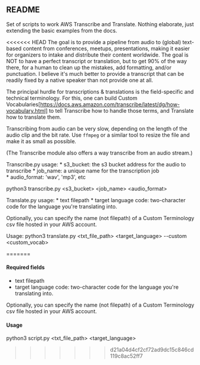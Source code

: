 ## README 

Set of scripts to work AWS Transcribe and Translate. Nothing elaborate, just extending the basic examples from the docs. 

<<<<<<< HEAD
The goal is to provide a pipeline from audio to (global) text-based content from conferences, meetups, presentations, making it easier for organizers to intake and distribute their content worldwide. The goal is NOT to have a perfect transcript or translation, but to get 90% of the way there, for a human to clean up the mistakes, add formatting, and/or punctuation. I believe it's much better to provide a transcript that can be readily fixed by a native speaker than not provide one at all. 

The principal hurdle for transcriptions & translations is the field-specific and technical terminology. For this, one can build Custom Vocabularies[https://docs.aws.amazon.com/transcribe/latest/dg/how-vocabulary.html] to tell Transcribe how to handle those terms, and Translate how to translate them. 

Transcribing from audio can be very slow, depending on the length of the audio clip and the bit rate. Use `ffmpeg` or a similar tool to resize the file and make it as small as possible. 

(The Transcribe module also offers a way transcribe from an audio stream.)  

Transcribe.py usage: 
    * s3_bucket: the s3 bucket address for the audio to transcribe 
    * job_name: a unique name for the transcription job  
    * audio_format: 'wav', 'mp3', etc

python3 transcribe.py <s3_bucket> <job_name> <audio_format> 

Translate.py usage: 
    * text filepath 
	* target language code: two-character code for the language you're translating into. 

Optionally, you can specify the name (not filepath) of a Custom Terminology csv file hosted in your AWS account. 

Usage: 
python3 translate.py <txt_file_path> <target_language> --custom <custom_vocab>




=======
#### Required fields

  * text filepath 
  * target language code: two-character code for the language you're translating into. 

Optionally, you can specify the name (not filepath) of a Custom Terminology csv file hosted in your AWS account. 

#### Usage

python3 script.py <txt_file_path> <target_language>
>>>>>>> d21a04d4cf2cf72ad9dc15c846cd119c8ac52ff7
